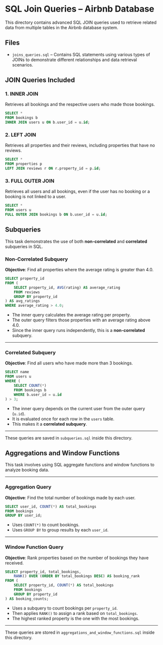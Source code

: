 # SQL Join Queries – Airbnb Database

This directory contains advanced SQL JOIN queries used to retrieve related data from multiple tables in the Airbnb database system.

## Files

- `joins_queries.sql` – Contains SQL statements using various types of JOINs to demonstrate different relationships and data retrieval scenarios.

## JOIN Queries Included

### 1. INNER JOIN
Retrieves all bookings and the respective users who made those bookings.

```sql
SELECT *
FROM bookings b
INNER JOIN users u ON b.user_id = u.id;
```

### 2. LEFT JOIN

Retrieves all properties and their reviews, including properties that have no reviews.

```sql
SELECT *
FROM properties p
LEFT JOIN reviews r ON r.property_id = p.id;
```

### 3. FULL OUTER JOIN

Retrieves all users and all bookings, even if the user has no booking or a booking is not linked to a user.

```sql
SELECT *
FROM users u
FULL OUTER JOIN bookings b ON b.user_id = u.id;
```

## Subqueries

This task demonstrates the use of both **non-correlated** and **correlated** subqueries in SQL.

### Non-Correlated Subquery

**Objective**: Find all properties where the average rating is greater than 4.0.

```sql
SELECT property_id
FROM (
    SELECT property_id, AVG(rating) AS average_rating
    FROM reviews
    GROUP BY property_id
) AS avg_ratings
WHERE average_rating > 4.0;
```

* The inner query calculates the average rating per property.
* The outer query filters those properties with an average rating above 4.0.
* Since the inner query runs independently, this is a **non-correlated** subquery.

---

### Correlated Subquery

**Objective**: Find all users who have made more than 3 bookings.

```sql
SELECT name
FROM users u
WHERE (
    SELECT COUNT(*)
    FROM bookings b
    WHERE b.user_id = u.id
) > 3;
```

* The inner query depends on the current user from the outer query (`u.id`).
* It is evaluated once for each row in the `users` table.
* This makes it a **correlated subquery**.

---

These queries are saved in `subqueries.sql` inside this directory.


## Aggregations and Window Functions

This task involves using SQL aggregate functions and window functions to analyze booking data.

---

### Aggregation Query

**Objective**: Find the total number of bookings made by each user.

```sql
SELECT user_id, COUNT(*) AS total_bookings
FROM bookings
GROUP BY user_id;
```

* Uses `COUNT(*)` to count bookings.
* Uses `GROUP BY` to group results by each `user_id`.

---

### Window Function Query

**Objective**: Rank properties based on the number of bookings they have received.

```sql
SELECT property_id, total_bookings,
    RANK() OVER (ORDER BY total_bookings DESC) AS booking_rank
FROM (
    SELECT property_id, COUNT(*) AS total_bookings
    FROM bookings
    GROUP BY property_id
) AS booking_counts;
```

* Uses a subquery to count bookings per `property_id`.
* Then applies `RANK()` to assign a rank based on `total_bookings`.
* The highest ranked property is the one with the most bookings.

---

These queries are stored in `aggregations_and_window_functions.sql` inside this directory.